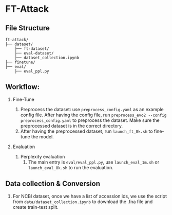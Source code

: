 # FT-Attack

## File Structure

```
ft-attack/
├── dataset/
    ├── ft-dataset/
    ├── eval-dataset/
    ├── dataset_collection.ipynb
├── finetune/
├── eval/
    ├── eval_ppl.py
```

<!-- 
- `sequences.csv`: The full set of human infecting viruses from [NCBI repository](https://www.ncbi.nlm.nih.gov/labs/virus/vssi/#/virus?HostLineage_ss=Homo%20sapiens%20(human),%20taxid:9606&SeqType_s=Nucleotide&Completeness_s=complete&SLen_i=1%20TO%2032000), which has 3,182,280 entries. However, this is still not the full set of the human infecting viruses. We filtered our the entries whose sequence length is larger than 32000. We also filtered out the entries whose Nucleotide completeness is "Incomplete".
- `sequences_deduplicated.csv`: The deduplicated version of `sequences.csv`. For each organism, only the first sequence is kept.
- `dataset_collection.ipynb`: Deduplicates  `sequences.csv` and saves the result to `sequences_deduplicated.csv`. The notebook also contains the code for creating train-test split. -->

## Workflow:
1. Fine-Tune
    1. Preprocess the dataset: use `preprocess_config.yaml` as an example config file. After having the config file, run `preprocess_evo2 --config preprocess_config.yaml` to preprocess the dataset. Make sure the preprocessed dataset is in the correct directory.
    2. After having the preprocessed dataset, run `launch_ft_8k.sh` to fine-tune the model.

2. Evaluation
    1. Perplexity evaluation
        1. The main entry is `eval/eval_ppl.py`, use `launch_eval_1m.sh` or `launch_eval_8k.sh` to run the evaluation.


## Data collection & Conversion
1. For NCBI dataset, once we have a list of accession ids, we use the script from `data/dataset_collection.ipynb` to download the .fna file and create train-test split.